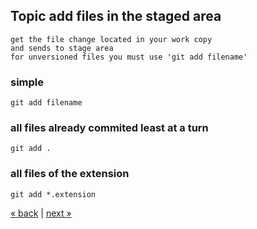 ## Topic add files in the staged area
```
get the file change located in your work copy
and sends to stage area
for unversioned files you must use 'git add filename'
```

### simple
    git add filename
### all files already commited least at a turn
    git add .
### all files of the extension
    git add *.extension
    
[&laquo; back](https://github.com/MRCardoso/git-code/blob/master/topics/basic.md) |
[next &raquo;](https://github.com/MRCardoso/git-code/blob/master/topics/commit.md) 
